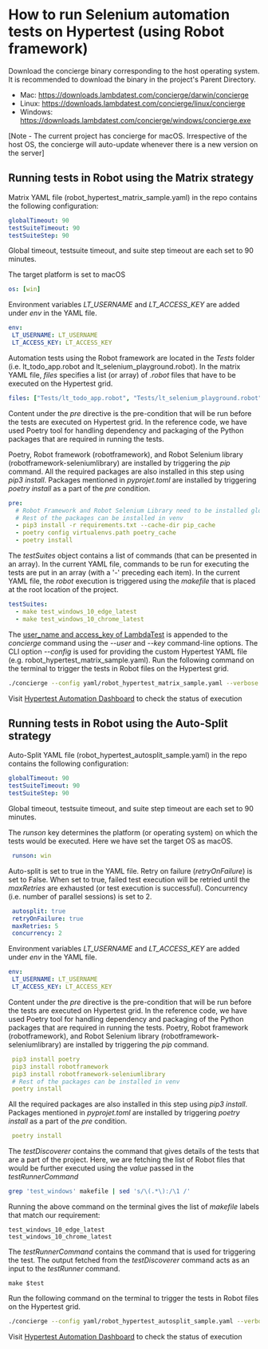 # How to run Selenium automation tests on Hypertest (using Robot framework)

Download the concierge binary corresponding to the host operating system. It is recommended to download the binary in the project's Parent Directory.

* Mac: https://downloads.lambdatest.com/concierge/darwin/concierge
* Linux: https://downloads.lambdatest.com/concierge/linux/concierge
* Windows: https://downloads.lambdatest.com/concierge/windows/concierge.exe

[Note - The current project has concierge for macOS. Irrespective of the host OS, the concierge will auto-update whenever there is a new version on the server]

## Running tests in Robot using the Matrix strategy

Matrix YAML file (robot_hypertest_matrix_sample.yaml) in the repo contains the following configuration:

```yaml
globalTimeout: 90
testSuiteTimeout: 90
testSuiteStep: 90
```

Global timeout, testsuite timeout, and suite step timeout are each set to 90 minutes.
 
The target platform is set to macOS

```yaml
os: [win]
```

Environment variables *LT_USERNAME* and *LT_ACCESS_KEY* are added under *env* in the YAML file.

```yaml
env:
 LT_USERNAME: LT_USERNAME
 LT_ACCESS_KEY: LT_ACCESS_KEY
```

Automation tests using the Robot framework are located in the *Tests* folder (i.e. lt_todo_app.robot and lt_selenium_playground.robot). In the matrix YAML file, *files* specifies a list (or array) of *.robot* files that have to be executed on the Hypertest grid.

```yaml
files: ["Tests/lt_todo_app.robot", "Tests/lt_selenium_playground.robot"]
```

Content under the *pre* directive is the pre-condition that will be run before the tests are executed on Hypertest grid. In the reference code, we have used Poetry tool for handling dependency and packaging of the Python packages that are required in running the tests.

Poetry, Robot framework (robotframework), and Robot Selenium library (robotframework-seleniumlibrary) are installed by triggering the *pip* command. All the required packages are also installed in this step using *pip3 install*. Packages mentioned in *pyprojet.toml* are installed by triggering *poetry install* as a part of the *pre* condition.

```yaml
pre:
  # Robot Framework and Robot Selenium Library need to be installed globally
  # Rest of the packages can be installed in venv
  - pip3 install -r requirements.txt --cache-dir pip_cache
  - poetry config virtualenvs.path poetry_cache
  - poetry install
```

The *testSuites* object contains a list of commands (that can be presented in an array). In the current YAML file, commands to be run for executing the tests are put in an array (with a '-' preceding each item). In the current YAML file, the *robot* execution is triggered using the *makefile* that is placed at the root location of the project. 

```yaml
testSuites:
  - make test_windows_10_edge_latest
  - make test_windows_10_chrome_latest
```

The [user_name and access_key of LambdaTest](https://accounts.lambdatest.com/detail/profile) is appended to the *concierge* command using the *--user* and *--key* command-line options. The CLI option *--config* is used for providing the custom Hypertest YAML file (e.g. robot_hypertest_matrix_sample.yaml). Run the following command on the terminal to trigger the tests in Robot files on the Hypertest grid.

```bash
./concierge --config yaml/robot_hypertest_matrix_sample.yaml --verbose
```

Visit [Hypertest Automation Dashboard](https://automation.lambdatest.com/hypertest) to check the status of execution

## Running tests in Robot using the Auto-Split strategy

Auto-Split YAML file (robot_hypertest_autosplit_sample.yaml) in the repo contains the following configuration:

```yaml
globalTimeout: 90
testSuiteTimeout: 90
testSuiteStep: 90
```

Global timeout, testsuite timeout, and suite step timeout are each set to 90 minutes.
 
The *runson* key determines the platform (or operating system) on which the tests would be executed. Here we have set the target OS as macOS.

```yaml
 runson: win
```

Auto-split is set to true in the YAML file. Retry on failure (*retryOnFailure*) is set to False. When set to true, failed test execution will be retried until the *maxRetries* are exhausted (or test execution is successful). Concurrency (i.e. number of parallel sessions) is set to 2.

```yaml
 autosplit: true
 retryOnFailure: true
 maxRetries: 5
 concurrency: 2
```

Environment variables *LT_USERNAME* and *LT_ACCESS_KEY* are added under *env* in the YAML file.

```yaml
env:
 LT_USERNAME: LT_USERNAME
 LT_ACCESS_KEY: LT_ACCESS_KEY
```

Content under the *pre* directive is the pre-condition that will be run before the tests are executed on Hypertest grid. In the reference code, we have used Poetry tool for handling dependency and packaging of the Python packages that are required in running the tests. Poetry, Robot framework (robotframework), and Robot Selenium library (robotframework-seleniumlibrary) are installed by triggering the *pip* command.

```yaml
 pip3 install poetry
 pip3 install robotframework
 pip3 install robotframework-seleniumlibrary
 # Rest of the packages can be installed in venv
 poetry install
```

All the required packages are also installed in this step using *pip3 install*. Packages mentioned in *pyprojet.toml* are installed by triggering *poetry install* as a part of the *pre* condition.

```yaml
 poetry install
```

The *testDiscoverer* contains the command that gives details of the tests that are a part of the project. Here, we are fetching the list of Robot files that would be further executed using the *value* passed in the *testRunnerCommand*

```bash
grep 'test_windows' makefile | sed 's/\(.*\):/\1 /'
```

Running the above command on the terminal gives the list of *makefile* labels that match our requirement:

```
test_windows_10_edge_latest 
test_windows_10_chrome_latest
```

The *testRunnerCommand* contains the command that is used for triggering the test. The output fetched from the *testDiscoverer* command acts as an input to the *testRunner* command.

```
make $test
```
Run the following command on the terminal to trigger the tests in Robot files on the Hypertest grid.

```bash
./concierge --config yaml/robot_hypertest_autosplit_sample.yaml --verbose
``` 

Visit [Hypertest Automation Dashboard](https://automation.lambdatest.com/hypertest) to check the status of execution
